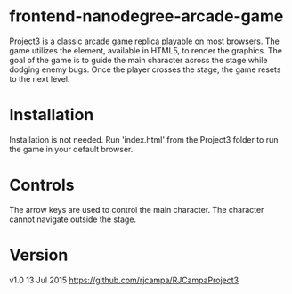 frontend-nanodegree-arcade-game
===============================

Project3 is a classic arcade game replica playable on most browsers.
The game utilizes the <canvas> element, available in HTML5, to render
the graphics. The goal of the game is to guide the main character across
the stage while dodging enemy bugs.  Once the player crosses the stage,
the game resets to the next level.

Installation
===============================
Installation is not needed.  Run 'index.html' from the Project3 folder
to run the game in your default browser.

Controls
===============================
The arrow keys are used to control the main character. The character cannot
navigate outside the stage.


Version
===============================
v1.0 13 Jul 2015
https://github.com/rjcampa/RJCampaProject3